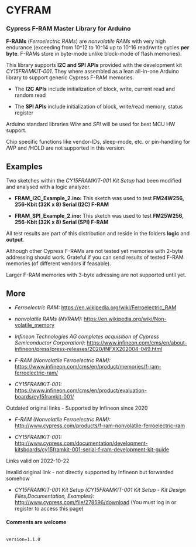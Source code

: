 # CYFRAM

### Cypress F-RAM Master Library for Arduino

**F-RAMs** (*Ferroelectric RAMs*) are *nonvolatile RAMs* with very high endurance (exceeding from 10^12 to 10^14 up to 10^16 read/write cycles **per byte**. F-RAMs store in byte-mode unlike block-mode of flash memories).

This library supports **I2C and SPI APIs** provided with the development kit *CY15FRAMKIT-001*. They where assembled as a lean all-in-one Arduino library to support generic Cypress F-RAM memories.

- The **I2C APIs** include initialization of block, write, current read and random read

- The **SPI APIs** include initialization of block, write/read memory, status register

Arduino standard libraries *Wire* and *SPI*  will be used for best MCU HW support.

Chip specific functions like vendor-IDs, sleep-mode, etc. or pin-handling for /WP and /HOLD are not supported in this version. 


## Examples 

Two sketches within the *CY15FRAMKIT-001 Kit Setup* had been modified and analysed with a logic analyzer. 

- **FRAM_I2C_Example_2.ino:** This sketch was used to test **FM24W256, 256-Kbit (32K x 8) Serial (I2C) F-RAM**

- **FRAM_SPI_Example_2.ino:** This sketch was used to test **FM25W256, 256-Kbit (32K x 8) Serial (SPI) F-RAM**

All test results are part of this distribution and reside in the folders **logic** and **output**. 

Although other Cypress F-RAMs are not tested yet memories with 2-byte addressing should work. Grateful if you can send results of tested F-RAM memories (of different vendors if feasable).

Larger F-RAM memories with 3-byte adressing are not supported until yet.  

## More

- *Ferroelectric RAM:* https://en.wikipedia.org/wiki/Ferroelectric_RAM

- *nonvolatile RAMs (NVRAM):* https://en.wikipedia.org/wiki/Non-volatile_memory

- *Infineon Technologies AG completes acquisition of Cypress Semiconductor Corporation):*
https://www.infineon.com/cms/en/about-infineon/press/press-releases/2020/INFXX202004-049.html

- *F-RAM (Nonvolatile Ferroelectric RAM):* https://www.infineon.com/cms/en/product/memories/f-ram-ferroelectric-ram/ 

- *CY15FRAMKIT-001:* 
https://www.infineon.com/cms/en/product/evaluation-boards/cy15framkit-001/

Outdated original links - Supported by Infineon since 2020

- *F-RAM (Nonvolatile Ferroelectric RAM):*  
http://www.cypress.com/products/f-ram-nonvolatile-ferroelectric-ram

- *CY15FRAMKIT-001:* 
http://www.cypress.com/documentation/development-kitsboards/cy15framkit-001-serial-f-ram-development-kit-guide

Links valid on 2022-10-22

Invalid original link - not directly supported by Infineon but forwarded somehow

- *CY15FRAMKIT-001 Kit Setup (CY15FRAMKIT-001 Kit Setup - Kit Design Files,Documentation, Examples):*
http://www.cypress.com/file/278596/download (You must log in or register to access this page) 

#### Comments are welcome
 
<code> 
version=1.1.0
</code>
